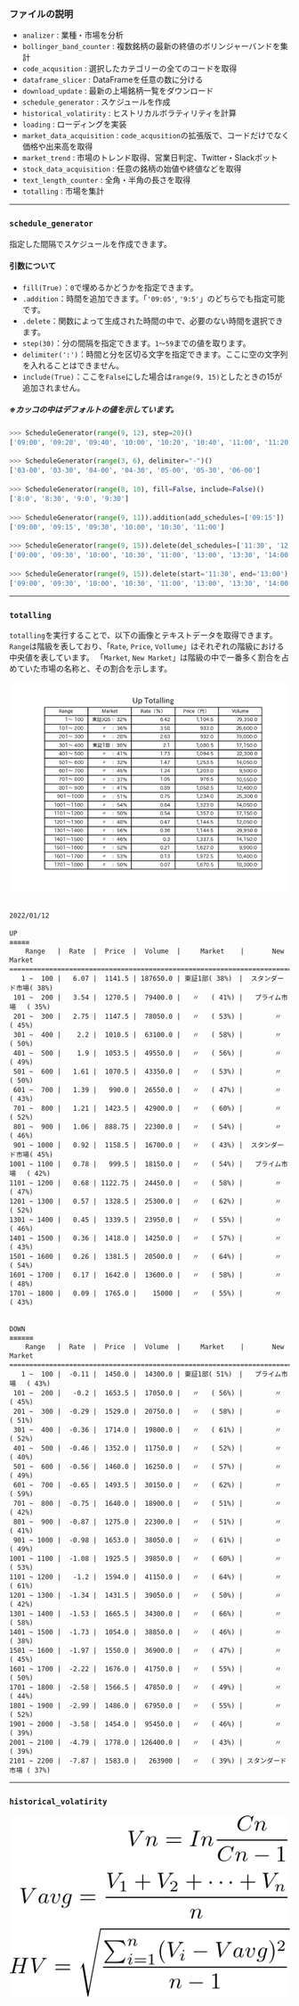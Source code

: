 ### ファイルの説明

 - `analizer` : 業種・市場を分析
 - `bollinger_band_counter` : 複数銘柄の最新の終値のボリンジャーバンドを集計
 - `code_acqusition` :  選択したカテゴリーの全てのコードを取得
 - `dataframe_slicer` : DataFrameを任意の数に分ける
 - `download_update` : 最新の上場銘柄一覧をダウンロード
 - `schedule_generator` : スケジュールを作成
 - `historical_volatirity` : ヒストリカルボラティリティを計算
 - `loading` : ローディングを実装
 - `market_data_acquisition` : `code_acqusition`の拡張版で、コードだけでなく価格や出来高を取得
 - `market_trend` : 市場のトレンド取得、営業日判定、Twitter・Slackボット
 - `stock_data_acquisition` : 任意の銘柄の始値や終値などを取得
 - `text_length_counter` : 全角・半角の長さを取得
 - `totalling` : 市場を集計

***

### `schedule_generator`

指定した間隔でスケジュールを作成できます。

#### 引数について

 - `fill(True)`：`0`で埋めるかどうかを指定できます。
 - `.addition`：時間を追加できます。「`'09:05'`, `'9:5'`」のどちらでも指定可能です。
 - `.delete`：関数によって生成された時間の中で、必要のない時間を選択できます。
 - `step(30)`：分の間隔を指定できます。`1～59`までの値を取ります。
 - `delimiter(':')`：時間と分を区切る文字を指定できます。ここに空の文字列を入れることはできません。
 - `include(True)`：ここを`False`にした場合は`range(9, 15)`としたときの15が追加されません。

##### ※カッコの中はデフォルトの値を示しています。

```python
>>> ScheduleGenerator(range(9, 12), step=20)()
['09:00', '09:20', '09:40', '10:00', '10:20', '10:40', '11:00', '11:20', '11:40', '12:00']

>>> ScheduleGenerator(range(3, 6), delimiter="-")()
['03-00', '03-30', '04-00', '04-30', '05-00', '05-30', '06-00']

>>> ScheduleGenerator(range(8, 10), fill=False, include=False)()
['8:0', '8:30', '9:0', '9:30']

>>> ScheduleGenerator(range(9, 11)).addition(add_schedules=['09:15'])
['09:00', '09:15', '09:30', '10:00', '10:30', '11:00']

>>> ScheduleGenerator(range(9, 15)).delete(del_schedules=['11:30', '12:00', '12:30'])
['09:00', '09:30', '10:00', '10:30', '11:00', '13:00', '13:30', '14:00', '14:30', '15:00']

>>> ScheduleGenerator(range(9, 15)).delete(start='11:30', end='13:00')
['09:00', '09:30', '10:00', '10:30', '11:00', '13:00', '13:30', '14:00', '14:30', '15:00']
```

***

### `totalling`

`totalling`を実行することで、以下の画像とテキストデータを取得できます。
`Range`は階級を表しており、「`Rate`, `Price`, `Vollume`」はそれぞれの階級における中央値を表しています。
「`Market`, `New Market`」は階級の中で一番多く割合を占めていた市場の名称と、その割合を示します。

![totalling sample image](../data/totalling_sample.png)

```

2022/01/12

UP
≡≡≡≡≡
    Range   |  Rate  |  Price  |  Volume  |     Market    |       New Market
===================================================================================
   1 ~  100 |   6.07 |  1141.5 | 187650.0 | 東証1部( 38%)　|  スタンダード市場( 38%)
 101 ~  200 |   3.54 |  1270.5 |  79400.0 |   〃   ( 41%) |   プライム市場 　( 35%)
 201 ~  300 |   2.75 |  1147.5 |  78050.0 |   〃   ( 53%) |        〃      ( 45%)
 301 ~  400 |    2.2 |  1010.5 |  63100.0 |   〃   ( 58%) |        〃      ( 50%)
 401 ~  500 |    1.9 |  1053.5 |  49550.0 |   〃   ( 56%) |        〃      ( 49%)
 501 ~  600 |   1.61 |  1070.5 |  43350.0 |   〃   ( 53%) |        〃      ( 50%)
 601 ~  700 |   1.39 |   990.0 |  26550.0 |   〃   ( 47%) |        〃      ( 43%)
 701 ~  800 |   1.21 |  1423.5 |  42900.0 |   〃   ( 60%) |        〃      ( 52%)
 801 ~  900 |   1.06 |  888.75 |  22300.0 |   〃   ( 54%) |        〃      ( 46%)
 901 ~ 1000 |   0.92 |  1158.5 |  16700.0 |   〃   ( 43%) |  スタンダード市場( 45%)
1001 ~ 1100 |   0.78 |   999.5 |  18150.0 |   〃   ( 54%) |   プライム市場 　( 42%)
1101 ~ 1200 |   0.68 | 1122.75 |  24450.0 |   〃   ( 58%) |        〃      ( 47%)
1201 ~ 1300 |   0.57 |  1328.5 |  25300.0 |   〃   ( 62%) |        〃      ( 52%)
1301 ~ 1400 |   0.45 |  1339.5 |  23950.0 |   〃   ( 55%) |        〃      ( 46%)
1401 ~ 1500 |   0.36 |  1418.0 |  14250.0 |   〃   ( 57%) |        〃      ( 43%)
1501 ~ 1600 |   0.26 |  1381.5 |  20500.0 |   〃   ( 64%) |        〃      ( 54%)
1601 ~ 1700 |   0.17 |  1642.0 |  13600.0 |   〃   ( 58%) |        〃      ( 48%)
1701 ~ 1800 |   0.09 |  1765.0 |    15000 |   〃   ( 55%) |        〃      ( 43%)


DOWN
≡≡≡≡≡≡
    Range   |  Rate  |  Price  |  Volume  |     Market    |       New Market
===================================================================================
   1 ~  100 |  -0.11 |  1450.0 |  14300.0 | 東証1部( 51%)　|   プライム市場 　( 43%)
 101 ~  200 |   -0.2 |  1653.5 |  17050.0 |   〃   ( 56%) |        〃      ( 45%)
 201 ~  300 |  -0.29 |  1529.0 |  20750.0 |   〃   ( 58%) |        〃      ( 51%)
 301 ~  400 |  -0.36 |  1714.0 |  19800.0 |   〃   ( 61%) |        〃      ( 52%)
 401 ~  500 |  -0.46 |  1352.0 |  11750.0 |   〃   ( 52%) |        〃      ( 40%)
 501 ~  600 |  -0.56 |  1460.0 |  16250.0 |   〃   ( 57%) |        〃      ( 49%)
 601 ~  700 |  -0.65 |  1493.5 |  30150.0 |   〃   ( 62%) |        〃      ( 59%)
 701 ~  800 |  -0.75 |  1640.0 |  18900.0 |   〃   ( 51%) |        〃      ( 42%)
 801 ~  900 |  -0.87 |  1275.0 |  22300.0 |   〃   ( 51%) |        〃      ( 41%)
 901 ~ 1000 |  -0.98 |  1653.0 |  38050.0 |   〃   ( 61%) |        〃      ( 49%)
1001 ~ 1100 |  -1.08 |  1925.5 |  39850.0 |   〃   ( 60%) |        〃      ( 53%)
1101 ~ 1200 |   -1.2 |  1594.0 |  41150.0 |   〃   ( 64%) |        〃      ( 61%)
1201 ~ 1300 |  -1.34 |  1431.5 |  39050.0 |   〃   ( 50%) |        〃      ( 42%)
1301 ~ 1400 |  -1.53 |  1665.5 |  34300.0 |   〃   ( 66%) |        〃      ( 58%)
1401 ~ 1500 |  -1.73 |  1054.0 |  38850.0 |   〃   ( 46%) |        〃      ( 38%)
1501 ~ 1600 |  -1.97 |  1550.0 |  36900.0 |   〃   ( 47%) |        〃      ( 45%)
1601 ~ 1700 |  -2.22 |  1676.0 |  41750.0 |   〃   ( 55%) |        〃      ( 50%)
1701 ~ 1800 |  -2.58 |  1566.5 |  47850.0 |   〃   ( 49%) |        〃      ( 44%)
1801 ~ 1900 |  -2.99 |  1486.0 |  67950.0 |   〃   ( 55%) |        〃      ( 52%)
1901 ~ 2000 |  -3.58 |  1454.0 |  95450.0 |   〃   ( 46%) |        〃      ( 39%)
2001 ~ 2100 |  -4.79 |  1778.0 | 126400.0 |   〃   ( 43%) |        〃      ( 39%)
2101 ~ 2200 |  -7.87 |  1583.0 |   263900 |   〃   ( 39%) | スタンダード市場 ( 37%)

```

***

### `historical_volatirity`

![hv](../data/historical_volatility.png)
